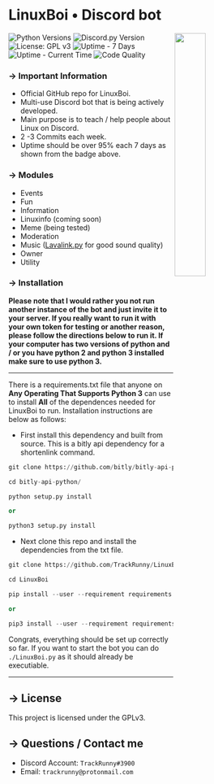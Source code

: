 [//]: # (MAIN TITLE)
# LinuxBoi • Discord bot

[//]: # (LINUXBOI PICTURE)
  <img align="right" src="https://i.imgur.com/aiIXeCJ.png" width=35%>

[//]: # (BADGES)
  ![Python Versions](https://img.shields.io/badge/python-3.6%20%7C%203.7-blue?style=flat-square)
  ![Discord.py Version](https://img.shields.io/badge/discord.py-1.2.3-blue?style=flat-square)
  ![License: GPL v3](https://img.shields.io/badge/License-GPLv3-blue.svg?style=flat-square)
  ![Uptime - 7 Days](https://img.shields.io/uptimerobot/ratio/7/m783522026-b61cac99a2e1ba3a3d6f251c?style=flat-square)
  ![Uptime - Current Time](https://img.shields.io/uptimerobot/status/m783522026-b61cac99a2e1ba3a3d6f251c?style=flat-square)
  ![Code Quality](https://img.shields.io/codacy/grade/179a29ed15bb40b5b0eed2b695791f94?style=flat-square) 

[//]: # (KEY INFORMATION HEADER)
### →  Important Information

  * Official GitHub repo for LinuxBoi.
  * Multi-use Discord bot that is being actively developed.
  * Main purpose is to teach / help people about Linux on Discord.
  * 2 -3 Commits each week.
  * Uptime should be over 95% each 7 days as shown from the badge above.

[//]: # (MODULES HEADER)
### → Modules
  * Events
  * Fun
  * Information
  * Linuxinfo (coming soon)
  * Meme (being tested)
  * Moderation
  * Music ([Lavalink.py](https://github.com/Devoxin/Lavalink.py "Lavalink.py") for good sound quality)
  * Owner
  * Utility

[//]: # (INSTALLATION HEADER)
### → Installation

  **Please note that I would rather you not run another instance of the bot and just invite it to your server. If you really want to run it with your own token for testing or another reason, please follow the directions below to run it. If your computer has two versions of python and / or you have python 2 and python 3 installed make sure to use python 3.**

---

  There is a requirements.txt file that anyone on **Any Operating That Supports Python 3** can use to install **All** of the dependences needed for LinuxBoi to run. Installation instructions are below as follows:

  * First install this dependency and built from source. This is a bitly api dependency for a shortenlink command. 

  ```python
  git clone https://github.com/bitly/bitly-api-python.git

  cd bitly-api-python/

  python setup.py install

  or

  python3 setup.py install
  ```

  * Next clone this repo and install the dependencies from the txt file.

  ```python
  git clone https://github.com/TrackRunny/LinuxBoi.git

  cd LinuxBoi

  pip install --user --requirement requirements.txt

  or

  pip3 install --user --requirement requirements.txt  
  ```
  Congrats, everything should be set up correctly so far. If you want to start the bot you can do `./LinuxBoi.py` as it should already be executiable.

---

[//]: # (LICENSE INFO)
## → License

  This project is licensed under the GPLv3.

[//]: # (END OF README)
## → Questions / Contact me

  * Discord Account: `TrackRunny#3900`
  * Email: `trackrunny@protonmail.com`